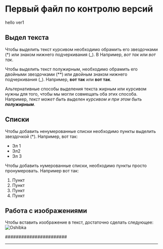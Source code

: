 # Первый файл по контролю версий
hello ver1

## Выдел текста
Чтобы выделить текст курсивом необходимо обрамить его звездочками (*) или знаком нижнего подчеркивания (_). B Например, *вот так* или _вот так_.

Чтобы выделить текст полужирным, необходимо обрамить его двойными звездочками (**) или двойным знаком нижнего подчеркивания (_). Например, **вот так** или __вот так__.

Альтернативные способы выделения текста жирным или курсивом нужны для того, чтобы мы могли совмещать оба этих способа. Например, _текст может быть выделен курсивом и при этом быть **полужирным**_.

## Списки
Чтобы добавить ненумерованные списки необходимо пункты выделить звездочкой (*). Например, вот так: 
* Эл 1
* Эл2
* Эл 3

Чтобы добавить нумерованные списки, необходимо пункты просто пронумеровать. Например вот так:
1. Пункт
2. Пункт
3. Пункт
4. Пункт

## Работа с изображениями
Чтобы вставить изображение в текст, достаточно сделать следующее:
![Oshibka](qwerty.png)

#######################
  
***********************
